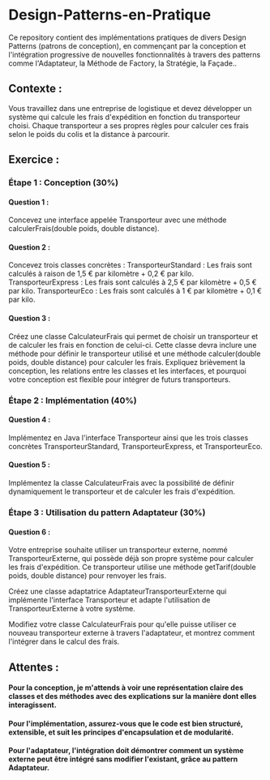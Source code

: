 # Design-Patterns-en-Pratique
Ce repository contient des implémentations pratiques de divers Design Patterns (patrons de conception), en commençant par la conception et l'intégration progressive de nouvelles fonctionnalités à travers des patterns comme l'Adaptateur, la Méthode de Factory, la Stratégie, la Façade..


## Contexte :
Vous travaillez dans une entreprise de logistique et devez développer un système qui calcule les frais d'expédition en fonction du transporteur choisi. Chaque transporteur a ses propres règles pour calculer ces frais selon le poids du colis et la distance à parcourir.

## Exercice :
### Étape 1 : Conception (30%)
#### Question 1 : 
Concevez une interface appelée Transporteur avec une méthode calculerFrais(double poids, double distance).
#### Question 2 : 
Concevez trois classes concrètes :
TransporteurStandard : Les frais sont calculés à raison de 1,5 € par kilomètre + 0,2 € par kilo.
TransporteurExpress : Les frais sont calculés à 2,5 € par kilomètre + 0,5 € par kilo.
TransporteurEco : Les frais sont calculés à 1 € par kilomètre + 0,1 € par kilo.
#### Question 3 : 
Créez une classe CalculateurFrais qui permet de choisir un transporteur et de calculer les frais en fonction de celui-ci. Cette classe devra inclure une méthode pour définir le transporteur utilisé et une méthode calculer(double poids, double distance) pour calculer les frais.
Expliquez brièvement la conception, les relations entre les classes et les interfaces, et pourquoi votre conception est flexible pour intégrer de futurs transporteurs.

### Étape 2 : Implémentation (40%)
#### Question 4 : 
Implémentez en Java l'interface Transporteur ainsi que les trois classes concrètes TransporteurStandard, TransporteurExpress, et TransporteurEco.
#### Question 5 : 
Implémentez la classe CalculateurFrais avec la possibilité de définir dynamiquement le transporteur et de calculer les frais d'expédition.
### Étape 3 : Utilisation du pattern Adaptateur (30%)
#### Question 6 : 
Votre entreprise souhaite utiliser un transporteur externe, nommé TransporteurExterne, qui possède déjà son propre système pour calculer les frais d'expédition. Ce transporteur utilise une méthode getTarif(double poids, double distance) pour renvoyer les frais.

Créez une classe adaptatrice AdaptateurTransporteurExterne qui implémente l'interface Transporteur et adapte l'utilisation de TransporteurExterne à votre système.

Modifiez votre classe CalculateurFrais pour qu'elle puisse utiliser ce nouveau transporteur externe à travers l'adaptateur, et montrez comment l'intégrer dans le calcul des frais.

## Attentes :

#### Pour la conception, je m'attends à voir une représentation claire des classes et des méthodes avec des explications sur la manière dont elles interagissent.
#### Pour l'implémentation, assurez-vous que le code est bien structuré, extensible, et suit les principes d'encapsulation et de modularité.
#### Pour l'adaptateur, l'intégration doit démontrer comment un système externe peut être intégré sans modifier l'existant, grâce au pattern Adaptateur.
